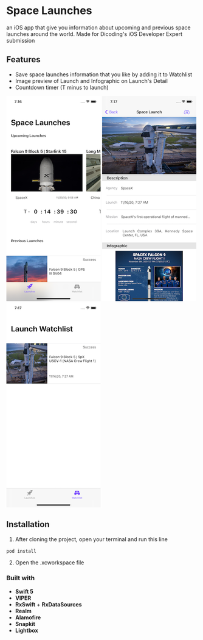# Space Launches

an iOS app that give you information about upcoming and previous space launches around the world.
Made for Dicoding's iOS Developer Expert submission

## Features
- Save space launches information that you like by adding it to Watchlist
- Image preview of Launch and Infographic on Launch's Detail
- Countdown timer (T minus to launch)

![Home](previews/1.PNG) ![Detail](previews/2.PNG) ![Watchlist](previews/3.PNG)
## Installation

1. After cloning the project, open your terminal and run this line 
```
pod install
```

2. Open the .xcworkspace file

### Built with
- **Swift 5**
- **VIPER**
- **RxSwift** + **RxDataSources**
- **Realm**
- **Alamofire**
- **Snapkit**
- **Lightbox**